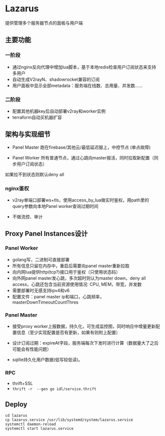 # Lazarus

提供管理多个服务器节点的面板与用户端

## 主要功能

### 一阶段

- 通过nginx反向代理中增加lua脚本，基于本地redis检查用户订阅状态来支持多用户
- 自动生成V2rayN、shadowrocket兼容的订阅
- 用户面板中显示全部metadata：服务端在线数、总用量、并发数……

### 二阶段

- 配置其他机器key后自动部署v2ray和worker实例
- terraform自动买机器扩容

## 架构与实现细节

- Panel Master
跑在firebase/其他云/最低延迟服上，中控节点 (单点故障)

- Panel Worker
所有普通节点，通过心跳向master报活，同时拉取新配置（同步用户订阅状态）  

如果拉不到状态则默认deny all 

### nginx鉴权

- v2ray单端口部署ws+tls，使用access_by_lua做实时鉴权，用path里的query参数向本地Panel worker查询过期时间

- 不做流控、审计

## Proxy Panel Instances设计

### Panel Worker

- golang写，二进制可直接部署
- 所有信息只留在内存中，重启后需要向panel master重新拉取
- 向内网lua提供http(tcp?)接口用于鉴权（只使用状态码）
- 向外网panel master发心跳，多次超时则认为master down，deny all access，心跳还包含当前资源使用情况: CPU, MEM，带宽，并发数
- 需要部署时无感支持ipv4和v6
- 配置文件：panel master ip和端口，心跳频率，masterDownTimeoutCountThres

### Panel Master

- 接受proxy worker上报数据，持久化，可生成监控图，同时响应中增量更新配置信息（至少实现配置是否有更新，如果有则附上配置）

- 设计订阅过期：expireAt字段，服务端每次下发时进行计算（数据量大了之后可能会有性能问题）
- sqlite持久化用户数据(低写较低读)。

### RPC

- thrift+SSL
- `thrift -r  --gen go idl/service.thrift`

## Deploy

```
cd lazarus
cp lazarus.service /usr/lib/systemd/system/lazarus.service
systemctl daemon-reload
systemctl start lazarus.service
```